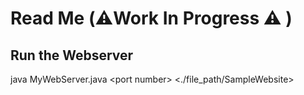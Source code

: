 # Read Me (⚠️Work In Progress ⚠️ )

## Run the Webserver
java MyWebServer.java \<port number\> \<./file_path/SampleWebsite\>

